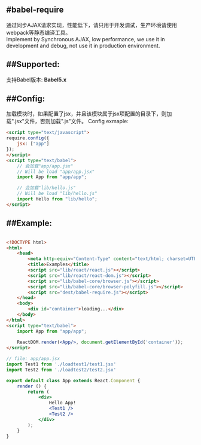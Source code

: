#babel-require
----------------------------------------------
通过同步AJAX请求实现，性能低下，请只用于开发调试，生产环境请使用webpack等静态编译工具。  
Implement by Synchronous AJAX, low performance, we use it in development and debug, not use it in production environment.  

##Supported:
------------------------------------------------
支持Babel版本:
    **Babel5.x**  


##Config:
-----------------------------------------------
加载模块时，如果配置了jsx，并且该模块属于jsx项配置的目录下，则加载".jsx"文件，否则加载".js"文件。
Config exmaple:
```HTML
<script type="text/javascript">
require.config({
    jsx: ["app"]
});
</script>
<script type="text/babel">
    // 会加载"app/app.jsx"
    // Will be load "app/app.jsx"
    import App from "app/app";

    // 会加载"lib/hello.js"
    // Will be load "lib/hello.js"
    import Hello from "lib/hello";
</script>
```
##Example:
------------------------------------------------
```HTML

<!DOCTYPE html>
<html>
	<head>
		<meta http-equiv="Content-Type" content="text/html; charset=UTF-8">
		<title>Examples</title>
		<script src="lib/react/react.js"></script>
		<script src="lib/react/react-dom.js"></script>
		<script src="lib/babel-core/browser.js"></script>
		<script src="lib/babel-core/browser-polyfill.js"></script>
		<script src="dest/babel-require.js"></script>
	</head>
	<body>
		<div id="container">loading...</div>
	</body>
</html>
<script type="text/babel">
	import App from "app/app";
	
	ReactDOM.render(<App/>, document.getElementById('container'));
</script>
```

```jsx
// file: app/app.jsx
import Test1 from './loadtest1/test1.jsx'
import Test2 from './loadtest2/test2.jsx'

export default class App extends React.Component {
	render () {
		return (
			<div>
				Hello App!
				<Test1 />
				<Test2 />
			</div>
		);
	}
}
```